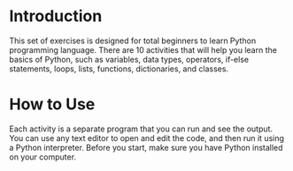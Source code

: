 # Introduction
This set of exercises is designed for total beginners to learn Python programming language. There are 10 activities that will help you learn the basics of Python, such as variables, data types, operators, if-else statements, loops, lists, functions, dictionaries, and classes.

# How to Use
Each activity is a separate program that you can run and see the output. You can use any text editor to open and edit the code, and then run it using a Python interpreter. Before you start, make sure you have Python installed on your computer.
